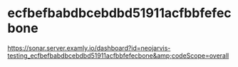 # ecfbefbabdbcebdbd51911acfbbfefecbone
https://sonar.server.examly.io/dashboard?id=neojarvis-testing_ecfbefbabdbcebdbd51911acfbbfefecbone&amp;codeScope=overall
